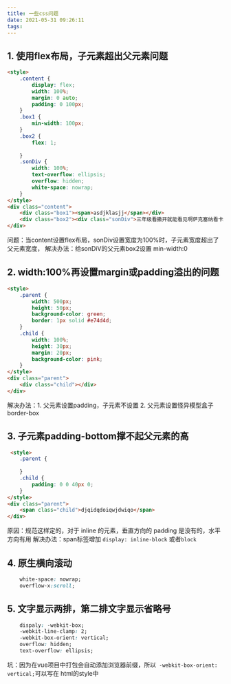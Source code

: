 ```yaml
---
title: 一些css问题
date: 2021-05-31 09:26:11
tags:
---
```

## 1. 使用flex布局，子元素超出父元素问题
```html
<style>
    .content {
        display: flex;
        width: 100%;
        margin: 0 auto;
        padding: 0 100px;
    }
    .box1 {
        min-width: 100px;
    }
    .box2 {
        flex: 1;
        
    }
    .sonDiv {
        width: 100%;
        text-overflow: ellipsis;
        overflow: hidden;
        white-space: nowrap;
    }
</style>
<div class="content">
    <div class="box1"><span>asdjklasjj</span></div>
    <div class="box2"><div class="sonDiv">三年级看撒开就能看见啊萨克塞纳看卡上就说你撒快就像三卡三能看见俺的空间安卡就难受那可是可能卡</div></div>
</div>
```
问题：当content设置flex布局，sonDiv设置宽度为100%时，子元素宽度超出了父元素宽度，
解决办法：给sonDiV的父元素box2设置 min-width:0

## 2. width:100%再设置margin或padding溢出的问题
```html
<style>
    .parent {
        width: 500px;
        height: 50px;
        background-color: green;
        border: 1px solid #e74d4d;
    }
    .child {
        width: 100%;
        height: 30px;
        margin: 20px;
        background-color: pink;
    }
</style>
<div class="parent">
    <div class="child"></div>
</div>
```
解决办法：1. 父元素设置padding，子元素不设置
        2. 父元素设置怪异模型盒子border-box

## 3. 子元素padding-bottom撑不起父元素的高
```html
 <style>
    .parent {
        
    }
    .child {
        padding: 0 0 40px 0;
    }
</style>
<div class="parent">
    <span class="child">djqidqdoiqwjdwiqo</span>
</div>
```
原因：规范这样定的，对于 inline 的元素，垂直方向的 padding 是没有的，水平方向有用
解决办法：span标签增加 `display: inline-block` 或者`block`

## 4. 原生横向滚动
```css
    white-space: nowrap; 
    overflow-x:scroll; 
```
## 5. 文字显示两排，第二排文字显示省略号
```css
    dispaly: -webkit-box;
    -webkit-line-clamp: 2;
    -webkit-box-orient: vertical;
    overflow: hidden;
    text-overflow: ellipsis;
```
坑：因为在vue项目中打包会自动添加浏览器前缀，所以` -webkit-box-orient: vertical;`可以写在 html的style中


